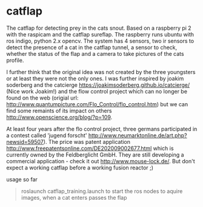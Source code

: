 # catflap
The catflap for detecting prey in the cats snout.
Based on a raspberry pi 2 with the raspicam and the catflap sureflap.
The raspberry runs ubuntu with ros indigo, python 2.x opencv.
The system has 4 sensors, two ir sensors to detect the presence of a cat in the catflap tunnel, a sensor to check, whether the status of the flap and a camera to take pictures of the cats profile.

I further think that the original idea was not created by the three youngsters or at least they were not the only ones.
I was further inspired by joakim soderberg and the catcierge https://joakimsoderberg.github.io/catcierge/ (Nice work Joakim!) and the flow control project which can no longer be found on the web (origial url: http://www.quantumpicture.com/Flo_Control/flo_control.htm) but we can find some remaints of its impact on others http://www.openscience.org/blog/?p=109.

At least four years after the flo control project, three germans participated in a contest called 'jugend forscht' http://www.neumarktonline.de/art.php?newsid=59507). The price was patent application http://www.freepatentsonline.com/DE202009002677.html which is currently owned by the Feldberglicht GmbH. They are still developing a commercial application - check it out http://www.mouse-lock.de/. But don't expect a working catflap before a working fusion reactor ;)

usage so far
> roslaunch catflap_training.launch
to start the ros nodes to aquire images, when a cat enters passes the flap
